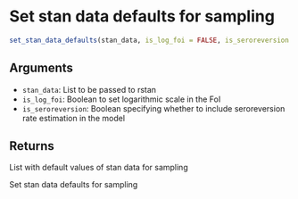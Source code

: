 # Set stan data defaults for sampling

```r
set_stan_data_defaults(stan_data, is_log_foi = FALSE, is_seroreversion = FALSE)
```

## Arguments

- `stan_data`: List to be passed to rstan
- `is_log_foi`: Boolean to set logarithmic scale in the FoI
- `is_seroreversion`: Boolean specifying whether to include seroreversion rate estimation in the model

## Returns

List with default values of stan data for sampling

Set stan data defaults for sampling
